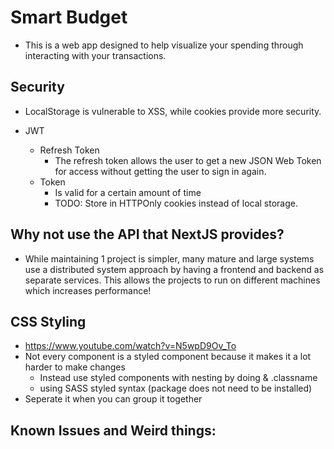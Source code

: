 # Smart Budget
- This is a web app designed to help visualize your spending through interacting with your transactions.


## Security
- LocalStorage is vulnerable to XSS, while cookies provide more security.


- JWT
	- Refresh Token 
		- The refresh token allows the user to get a new JSON Web Token for access without getting the user to sign in again.
	- Token
		- Is valid for a certain amount of time
		- TODO: Store in HTTPOnly cookies instead of local storage.

## Why not use the API that NextJS provides?
- While maintaining 1 project is simpler, many mature and large systems use a distributed system approach by having a frontend and backend as separate services. This allows the projects to run on different machines which increases performance!

## CSS Styling
- https://www.youtube.com/watch?v=N5wpD9Ov_To
- Not every component is a styled component because it makes it a lot harder to make changes
	- Instead use styled components with nesting by doing & .classname
	- using SASS styled syntax (package does not need to be installed)
- Seperate it when you can group it together


## Known Issues and Weird things:
